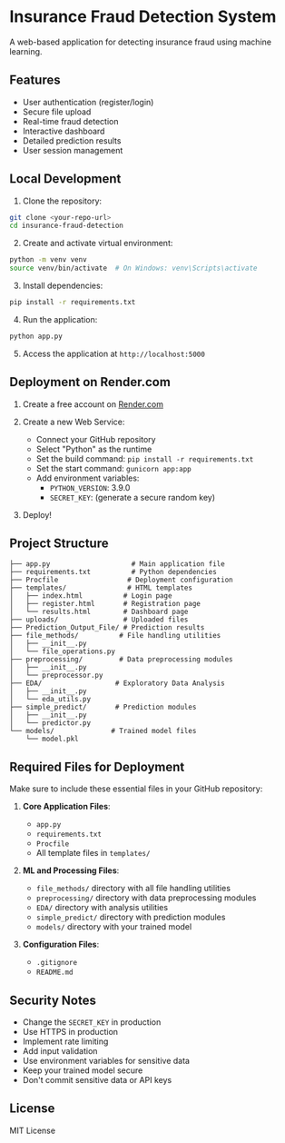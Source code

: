 # Insurance Fraud Detection System

A web-based application for detecting insurance fraud using machine learning.

## Features

- User authentication (register/login)
- Secure file upload
- Real-time fraud detection
- Interactive dashboard
- Detailed prediction results
- User session management

## Local Development

1. Clone the repository:
```bash
git clone <your-repo-url>
cd insurance-fraud-detection
```

2. Create and activate virtual environment:
```bash
python -m venv venv
source venv/bin/activate  # On Windows: venv\Scripts\activate
```

3. Install dependencies:
```bash
pip install -r requirements.txt
```

4. Run the application:
```bash
python app.py
```

5. Access the application at `http://localhost:5000`

## Deployment on Render.com

1. Create a free account on [Render.com](https://render.com)

2. Create a new Web Service:
   - Connect your GitHub repository
   - Select "Python" as the runtime
   - Set the build command: `pip install -r requirements.txt`
   - Set the start command: `gunicorn app:app`
   - Add environment variables:
     - `PYTHON_VERSION`: 3.9.0
     - `SECRET_KEY`: (generate a secure random key)

3. Deploy!

## Project Structure

```
├── app.py                    # Main application file
├── requirements.txt          # Python dependencies
├── Procfile                 # Deployment configuration
├── templates/               # HTML templates
│   ├── index.html          # Login page
│   ├── register.html       # Registration page
│   └── results.html        # Dashboard page
├── uploads/                # Uploaded files
├── Prediction_Output_File/ # Prediction results
├── file_methods/          # File handling utilities
│   ├── __init__.py
│   └── file_operations.py
├── preprocessing/         # Data preprocessing modules
│   ├── __init__.py
│   └── preprocessor.py
├── EDA/                  # Exploratory Data Analysis
│   ├── __init__.py
│   └── eda_utils.py
├── simple_predict/       # Prediction modules
│   ├── __init__.py
│   └── predictor.py
└── models/              # Trained model files
    └── model.pkl
```

## Required Files for Deployment

Make sure to include these essential files in your GitHub repository:

1. **Core Application Files**:
   - `app.py`
   - `requirements.txt`
   - `Procfile`
   - All template files in `templates/`

2. **ML and Processing Files**:
   - `file_methods/` directory with all file handling utilities
   - `preprocessing/` directory with data preprocessing modules
   - `EDA/` directory with analysis utilities
   - `simple_predict/` directory with prediction modules
   - `models/` directory with your trained model

3. **Configuration Files**:
   - `.gitignore`
   - `README.md`

## Security Notes

- Change the `SECRET_KEY` in production
- Use HTTPS in production
- Implement rate limiting
- Add input validation
- Use environment variables for sensitive data
- Keep your trained model secure
- Don't commit sensitive data or API keys

## License

MIT License 